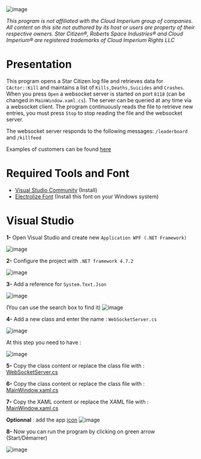 ![image](https://github.com/user-attachments/assets/93ec314b-09c4-43f4-822c-bfbdafe0d77d)

*This program is not affiliated with the Cloud Imperium group of companies. All content on this site not authored by its host or users are property of their respective owners. Star Citizen®, Roberts Space Industries® and Cloud Imperium® are registered trademarks of Cloud Imperium Rights LLC*

# Presentation
This program opens a Star Citizen log file and retrieves data for `CActor::Kill` ​​and maintains a list of `Kills,Deaths,Suicides` and `Crashes`. When you press `Open` a websocket server is started on port `8118` (can be changed in `MainWindow.xaml.cs`). The server can be queried at any time via a websocket client. The program continuously reads the file to retrieve new entries, you must press `Stop` to stop reading the file and the websocket server.

The websocket server responds to the following messages:
`/leaderboard` and `/killfeed` 

Examples of customers can be found [here](https://github.com/siliciium/StarCitizen/tree/main/sc-arena-stats/Clients)

# Required Tools and Font

- [Visual Studio Community](https://visualstudio.microsoft.com/fr/vs/) (Install)
- [Electrolize Font](https://fonts.google.com/specimen/Electrolize) (Install this font on your Windows system)

# Visual Studio

**1-** Open Visual Studio and create new `Application WPF (.NET Framework)`

![image](https://github.com/user-attachments/assets/31d27fbe-4188-4424-a31f-d306085d12a1)



**2-** Configure the project with `.NET framework 4.7.2`

![image](https://github.com/user-attachments/assets/30deb65b-b794-4b1a-b0ea-0771a2b96e30)



**3-** Add a reference for `System.Text.Json`

![image](https://github.com/user-attachments/assets/e981cee0-07f6-4c93-bae5-4f320e822c0c)

(You can use the search box to find it)
![image](https://github.com/user-attachments/assets/6a0de0dd-2995-4c3a-b817-6e2a2ce31e23)



**4-** Add a new class and enter the name : `WebSocketServer.cs`

![image](https://github.com/user-attachments/assets/83319071-4435-4ff7-b1b9-d8c313752a93)

At this step you need to have :

![image](https://github.com/user-attachments/assets/ddbf0b08-4fb6-4524-94a3-b68adbb31378)


**5-** Copy the class content or replace the class file with : [WebSocketServer.cs](https://github.com/siliciium/StarCitizen/blob/main/sc-arena-stats/Windows%20Desktop%20Application/WebSocketServer.cs)


**6-** Copy the class content or replace the class file with : [MainWindow.xaml.cs](https://github.com/siliciium/StarCitizen/blob/main/sc-arena-stats/Windows%20Desktop%20Application/MainWindow.xaml.cs)


**7-** Copy the XAML content or replace the XAML file with : [MainWindow.xaml.cs](https://github.com/siliciium/StarCitizen/blob/main/sc-arena-stats/Windows%20Desktop%20Application/MainWindow.xaml)

**Optionnal** : add the app [icon](https://github.com/siliciium/StarCitizen/blob/main/sc-arena-stats/Windows%20Desktop%20Application/icon.ico) 
![image](https://github.com/user-attachments/assets/3800ae5a-d3d2-4ac7-8d07-22dc2c4e6c90)


**8-** Now you can run the program by clicking on green arrow (Start/Démarrer)

![image](https://github.com/user-attachments/assets/42f38d6e-9ecf-4e1e-a93b-cd2b259a3d3c)

